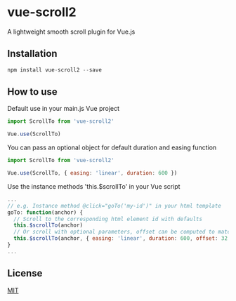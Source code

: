 # vue-scroll2

A lightweight smooth scroll plugin for Vue.js

## Installation

```javascript
npm install vue-scroll2 --save
```

## How to use

Default use in your main.js Vue project

```javascript
import ScrollTo from 'vue-scroll2'

Vue.use(ScrollTo)
```

You can pass an optional object for default duration and easing function

```javascript
import ScrollTo from 'vue-scroll2'

Vue.use(ScrollTo, { easing: 'linear', duration: 600 })
```

Use the instance methods 'this.$scrollTo' in your Vue script

```javascript
...
// e.g. Instance method @click="goTo('my-id')" in your html template
goTo: function(anchor) {
  // Scroll to the corresponding html element id with defaults
  this.$scrollTo(anchor)
  // Or scroll with optional parameters, offset can be computed to match a fixed header element height for instance
  this.$scrollTo(anchor, { easing: 'linear', duration: 600, offset: 32 })
}
...
```

## License

[MIT](http://opensource.org/licenses/MIT)
